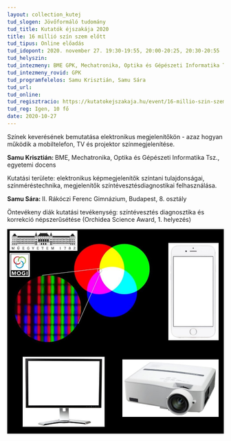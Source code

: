 ```yaml
---
layout: collection_kutej
tud_slogen: Jövőformáló tudomány
tud_title: Kutatók éjszakája 2020
title: 16 millió szín szem előtt
tud_tipus: Online előadás
tud_idopont: 2020. november 27. 19:30-19:55, 20:00-20:25, 20:30-20:55
tud_helyszin:
tud_intezmeny: BME GPK, Mechatronika, Optika és Gépészeti Informatika Tanszék
tud_intezmeny_rovid: GPK
tud_programfelelos: Samu Krisztián, Samu Sára
tud_url:
tud_online:
tud_regisztracio: https://kutatokejszakaja.hu/event/16-millio-szin-szem-elott
tud_reg: Igen, 10 fő
date: 2020-10-27
---
```


Színek keverésének bemutatása elektronikus megjelenítőkön - azaz hogyan működik a mobiltelefon, TV és projektor színmegjelenítése.

<b>Samu Krisztián: </b> BME, Mechatronika, Optika és Gépészeti Informatika Tsz., egyetemi docens

Kutatási területe: elektronikus képmegjelenítők színtani tulajdonságai, színméréstechnika, megjelenítők színtévesztésdiagnostikai felhasználása.

<b>Samu Sára: </b>II. Rákóczi Ferenc Gimnázium, Budapest, 8. osztály

Öntevékeny diák kutatási tevékenység: színtévesztés diagnosztika és korrekció népszerűsétése (Orchidea Science Award, 1. helyezés)

<img src="images/16_millio_szin.jpg" max-width="500" class="center">
